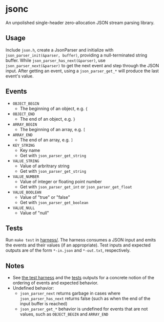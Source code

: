 # jsonc

An unpolished single-header zero-allocation JSON stream parsing library.

## Usage

Include `json.h`, create a JsonParser and initialize with  `json_parser_init(&parser, buffer)`, providing a null-terminated string buffer. While `json_parser_has_next(&parser)`, use `json_parser_next(&parser)` to get the next event and step through the JSON input. After getting an event, using a `json_parser_get_*` will produce the last event's value.

## Events

- `OBJECT_BEGIN`
    - The beginning of an object, e.g. `{`
- `OBJECT_END`
    - The end of an object, e.g. `}`
- `ARRAY_BEGIN`
    - The beginning of an array, e.g. `[`
- `ARRAY_END`
    - The end of an array, e.g. `]`
- `KEY_STRING`
    - Key name
    - Get with `json_parser_get_string`
- `VALUE_STRING`
    - Value of arbritrary string
    - Get with `json_parser_get_string`
- `VALUE_NUMBER`
    - Value of integer or floating point number
    - Get with `json_parser_get_int` or `json_parser_get_float`
- `VALUE_BOOLEAN`
    - Value of "true" or "false"
    - Get with `json_parser_get_boolean`
- `VALUE_NULL`
    - Value of "null"

## Tests

Run `make test` in [harness/](harness/). The harness consumes a JSON input and emits the events and their values (if an appropriate). Test inputs and expected outputs are of the form `*-in.json` and `*-out.txt`, respectively.

## Notes
- See [the test harness](harness/json.c) and the [tests](harness/tests/) outputs for a concrete notion of the ordering of events and expected behavior.
- Undefined behavior:
    - `json_parser_next` returns garbage in cases where `json_parser_has_next` returns false (such as when the end of the input buffer is reached)
    - `json_parser_get_*` behavior is undefined for events that are not values, such as `OBJECT_BEGIN` and `ARRAY_END`